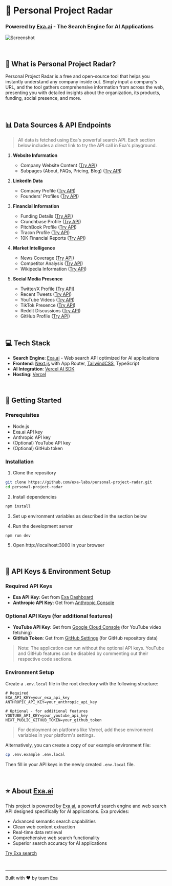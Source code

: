 # 🔎 Personal Project Radar
### Powered by [Exa.ai](https://exa.ai) - The Search Engine for AI Applications

![Screenshot](https://companyresearcher.exa.ai/opengraph-image.jpg)

<br>

## 🎯 What is Personal Project Radar?

Personal Project Radar is a free and open-source tool that helps you instantly understand any company inside out. Simply input a company's URL, and the tool gathers comprehensive information from across the web, presenting you with detailed insights about the organization, its products, funding, social presence, and more.

<br>

## 📊 Data Sources & API Endpoints
> All data is fetched using Exa's powerful search API. Each section below includes a direct link to try the API call in Exa's playground.

1. **Website Information**
   - Company Website Content ([Try API](https://dashboard.exa.ai/playground/get-contents?filters=%7B%22ids%22%3A%5B%22https%3A%2F%2Fexa.ai%22%5D%2C%22text%22%3A%22true%22%2C%22summary%22%3Atrue%7D))
   - Subpages (About, FAQs, Pricing, Blog) ([Try API](https://dashboard.exa.ai/playground/search?q=exa.ai&c=company&filters=%7B%22type%22%3A%22neural%22%2C%22text%22%3A%22true%22%2C%22numResults%22%3A1%2C%22livecrawl%22%3A%22always%22%2C%22subpages%22%3A10%2C%22subpageTarget%22%3A%5B%22about%22%2C%22pricing%22%2C%22faq%22%2C%22blog%22%5D%2C%22includeDomains%22%3A%5B%22exa.ai%22%5D%7D))

2. **LinkedIn Data**
   - Company Profile ([Try API](https://dashboard.exa.ai/playground/search?q=exa.ai%20company%20linkedin%20profile%3A&filters=%7B%22text%22%3A%22true%22%2C%22includeDomains%22%3A%5B%22linkedin.com%22%5D%2C%22numResults%22%3A1%7D))
   - Founders' Profiles ([Try API](https://dashboard.exa.ai/playground/search?q=exa.ai%20founder%27s%20Linkedin%20page%3A&filters=%7B%22type%22%3A%22keyword%22%2C%22numResults%22%3A5%2C%22includeDomains%22%3A%5B%22linkedin.com%22%5D%7D))

3. **Financial Information**
   - Funding Details ([Try API](https://dashboard.exa.ai/playground/search?q=exa.ai%20Funding%3A&filters=%7B%22type%22%3A%22keyword%22%2C%22text%22%3A%22true%22%2C%22numResults%22%3A1%2C%22livecrawl%22%3A%22always%22%2C%22summary%22%3A%7B%22query%22%3A%22Tell%20me%20all%20about%20the%20funding%20(and%20if%20available%2C%20the%20valuation)%20of%20this%20company%20in%20detail.%20Do%20not%20tell%20me%20about%20the%20company%2C%20just%20give%20all%20the%20funding%20information%20in%20detail.%20If%20funding%20or%20valuation%20info%20is%20not%20preset%2C%20just%20reply%20with%20one%20word%20%5C%22NO%5C%22.%22%7D%2C%22includeText%22%3A%5B%22exa.ai%22%5D%7D))
   - Crunchbase Profile ([Try API](https://dashboard.exa.ai/playground/search?q=exa.ai%20crunchbase%20profile%3A&filters=%7B%22type%22%3A%22keyword%22%2C%22numResults%22%3A1%2C%22includeText%22%3A%5B%22exa.ai%22%5D%2C%22includeDomains%22%3A%5B%22crunchbase.com%22%5D%7D))
   - PitchBook Profile ([Try API](https://dashboard.exa.ai/playground/search?q=exa.ai%20pitchbook%20profile%3A&filters=%7B%22type%22%3A%22keyword%22%2C%22numResults%22%3A1%2C%22includeText%22%3A%5B%22exa.ai%22%5D%2C%22includeDomains%22%3A%5B%22pitchbook.com%22%5D%7D))
   - Tracxn Profile ([Try API](https://dashboard.exa.ai/playground/search?q=exa.ai%20tracxn%20profile%3A&filters=%7B%22type%22%3A%22keyword%22%2C%22numResults%22%3A1%2C%22includeDomains%22%3A%5B%22tracxn.com%22%5D%2C%22includeText%22%3A%5B%22exa.ai%22%5D%7D))
   - 10K Financial Reports ([Try API](https://dashboard.exa.ai/playground/search?q=airbnb.com%2010k%20financial%20report%3A&c=financial%20report&filters=%7B%22type%22%3A%22keyword%22%2C%22livecrawl%22%3A%22always%22%2C%22text%22%3A%22true%22%2C%22includeText%22%3A%5B%22airbnb.com%22%5D%7D))

4. **Market Intelligence**
   - News Coverage ([Try API](https://dashboard.exa.ai/playground/search?q=https%3A%2F%2Fexa.ai%20News%3A&c=news&filters=%7B%22type%22%3A%22keyword%22%2C%22text%22%3A%22true%22%2C%22livecrawl%22%3A%22always%22%2C%22includeText%22%3A%5B%22exa.ai%22%5D%7D))
   - Competitor Analysis ([Try API](https://dashboard.exa.ai/playground/search?q=web%20search%20API&filters=%7B%22type%22%3A%22neural%22%2C%22useAutoprompt%22%3Atrue%2C%22text%22%3A%22true%22%2C%22summary%22%3A%7B%22query%22%3A%22Explain%20in%20one%2Ftwo%20lines%20what%20does%20this%20company%20do%20in%20simple%20english.%20Don%27t%20use%20any%20diffcult%20words.%22%7D%2C%22livecrawl%22%3A%22always%22%2C%22excludeDomains%22%3A%5B%22exa.ai%22%5D%7D))
   - Wikipedia Information ([Try API](https://dashboard.exa.ai/playground/search?q=openai.com%20company%20wikipedia%20page%3A&filters=%7B%22type%22%3A%22keyword%22%2C%22numResults%22%3A1%2C%22includeDomains%22%3A%5B%22wikipedia.org%22%5D%2C%22includeText%22%3A%5B%22openai.com%22%5D%2C%22text%22%3A%22true%22%7D))

5. **Social Media Presence**
   - Twitter/X Profile ([Try API](https://dashboard.exa.ai/playground/search?q=exa.ai%20Twitter%20(X)%20profile%3A&filters=%7B%22type%22%3A%22keyword%22%2C%22numResults%22%3A1%2C%22text%22%3A%22true%22%2C%22livecrawl%22%3A%22always%22%2C%22includeDomains%22%3A%5B%22x.com%22%2C%22twitter.com%22%5D%2C%22includeText%22%3A%5B%22exa.ai%22%5D%7D))
   - Recent Tweets ([Try API](https://dashboard.exa.ai/playground/search?q=from%3Aexaailabs&c=tweet&filters=%7B%22type%22%3A%22keyword%22%2C%22text%22%3A%22true%22%2C%22livecrawl%22%3A%22always%22%2C%22numResults%22%3A100%2C%22includeDomains%22%3A%5B%22twitter.com%22%2C%22x.com%22%5D%2C%22includeText%22%3A%5B%22exaailabs%22%5D%7D))
   - YouTube Videos ([Try API](https://dashboard.exa.ai/playground/search?q=exa.ai&filters=%7B%22type%22%3A%22keyword%22%2C%22includeDomains%22%3A%5B%22youtube.com%22%5D%2C%22numResults%22%3A10%2C%22includeText%22%3A%5B%22exa.ai%22%5D%7D))
   - TikTok Presence ([Try API](https://dashboard.exa.ai/playground/search?q=exa.ai%20Tiktok%3A&filters=%7B%22type%22%3A%22keyword%22%2C%22numResults%22%3A1%2C%22includeDomains%22%3A%5B%22tiktok.com%22%5D%2C%22includeText%22%3A%5B%22exa.ai%22%5D%7D))
   - Reddit Discussions ([Try API](https://dashboard.exa.ai/playground/search?q=exa.ai&filters=%7B%22type%22%3A%22keyword%22%2C%22includeDomains%22%3A%5B%22reddit.com%22%5D%2C%22includeText%22%3A%5B%22exa.ai%22%5D%7D))
   - GitHub Profile ([Try API](https://dashboard.exa.ai/playground/search?q=exa.ai%20Github%3A&filters=%7B%22type%22%3A%22keyword%22%2C%22numResults%22%3A1%2C%22includeDomains%22%3A%5B%22github.com%22%5D%7D))

<br>

## 💻 Tech Stack
- **Search Engine**: [Exa.ai](https://exa.ai) - Web search API optimized for AI applications
- **Frontend**: [Next.js](https://nextjs.org/docs) with App Router, [TailwindCSS](https://tailwindcss.com), TypeScript
- **AI Integration**: [Vercel AI SDK](https://sdk.vercel.ai/docs/ai-sdk-core)
- **Hosting**: [Vercel](https://vercel.com/)

<br>

## 🚀 Getting Started

### Prerequisites
- Node.js
- Exa.ai API key
- Anthropic API key
- (Optional) YouTube API key
- (Optional) GitHub token

### Installation

1. Clone the repository
```bash
git clone https://github.com/exa-labs/personal-project-radar.git
cd personal-project-radar
```

2. Install dependencies
```bash
npm install
```

3. Set up environment variables as described in the section below

4. Run the development server
```bash
npm run dev
```

5. Open http://localhost:3000 in your browser

<br>

## 🔑 API Keys & Environment Setup

### Required API Keys
* **Exa API Key**: Get from [Exa Dashboard](https://dashboard.exa.ai/api-keys)
* **Anthropic API Key**: Get from [Anthropic Console](https://console.anthropic.com/)

### Optional API Keys (for additional features)
* **YouTube API Key**: Get from [Google Cloud Console](https://console.cloud.google.com/apis/credentials) (for YouTube video fetching)
* **GitHub Token**: Get from [GitHub Settings](https://github.com/settings/tokens) (for GitHub repository data)

> Note: The application can run without the optional API keys. YouTube and GitHub features can be disabled by commenting out their respective code sections.

### Environment Setup

Create a `.env.local` file in the root directory with the following structure:

```env
# Required
EXA_API_KEY=your_exa_api_key
ANTHROPIC_API_KEY=your_anthropic_api_key

# Optional - for additional features
YOUTUBE_API_KEY=your_youtube_api_key
NEXT_PUBLIC_GITHUB_TOKEN=your_github_token
```

> For deployment on platforms like Vercel, add these environment variables in your platform's settings.

Alternatively, you can create a copy of our example environment file:
```bash
cp .env.example .env.local
```
Then fill in your API keys in the newly created `.env.local` file.

<br>

## ⭐ About [Exa.ai](https://exa.ai)

This project is powered by [Exa.ai](https://exa.ai), a powerful search engine and web search API designed specifically for AI applications. Exa provides:

* Advanced semantic search capabilities
* Clean web content extraction
* Real-time data retrieval
* Comprehensive web search functionality
* Superior search accuracy for AI applications

[Try Exa search](https://exa.ai/search)

<br>

---

Built with ❤️ by team Exa
